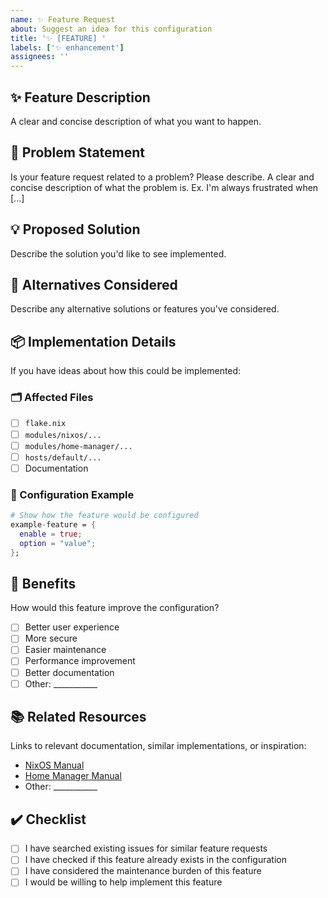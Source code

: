 ```yaml
---
name: ✨ Feature Request
about: Suggest an idea for this configuration
title: '✨ [FEATURE] '
labels: ['✨ enhancement']
assignees: ''
---
```


## ✨ Feature Description
A clear and concise description of what you want to happen.

## 🎯 Problem Statement
Is your feature request related to a problem? Please describe.
A clear and concise description of what the problem is. Ex. I'm always frustrated when [...]

## 💡 Proposed Solution
Describe the solution you'd like to see implemented.

## 🔄 Alternatives Considered
Describe any alternative solutions or features you've considered.

## 📦 Implementation Details
If you have ideas about how this could be implemented:

### 🗂️ Affected Files
- [ ] `flake.nix`
- [ ] `modules/nixos/...`
- [ ] `modules/home-manager/...`
- [ ] `hosts/default/...`
- [ ] Documentation

### 🔧 Configuration Example
```nix
# Show how the feature would be configured
example-feature = {
  enable = true;
  option = "value";
};
```

## 🌟 Benefits
How would this feature improve the configuration?
- [ ] Better user experience
- [ ] More secure
- [ ] Easier maintenance
- [ ] Performance improvement
- [ ] Better documentation
- [ ] Other: ___________

## 📚 Related Resources
Links to relevant documentation, similar implementations, or inspiration:
- [NixOS Manual](https://nixos.org/manual/nixos/stable/)
- [Home Manager Manual](https://nix-community.github.io/home-manager/)
- Other: ___________

## ✔️ Checklist
- [ ] I have searched existing issues for similar feature requests
- [ ] I have checked if this feature already exists in the configuration
- [ ] I have considered the maintenance burden of this feature
- [ ] I would be willing to help implement this feature
